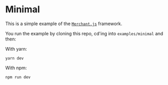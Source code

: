 # Minimal

This is a simple example of the
[`Merchant.js`](https://github.com/Flaque/merchant.js) framework.

You run the example by cloning this repo, cd'ing into `examples/minimal` and
then:

With yarn:

```
yarn dev
```

With npm:

```
npm run dev
```
